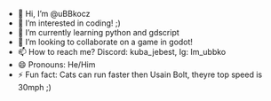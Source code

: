 - 👋 Hi, I’m @uBBkocz
- 👀 I’m interested in coding! ;)
- 🌱 I’m currently learning python and gdscript
- 💞️ I’m looking to collaborate on a game in godot!
- 📫 How to reach me? Discord: kuba_jebest, Ig: Im_ubbko
- 😄 Pronouns: He/Him
- ⚡ Fun fact: Cats can run faster then Usain Bolt, theyre top speed is 30mph ;)
<!---
uBBkocz/uBBkocz is a ✨ special ✨ repository because its `README.md` (this file) appears on your GitHub profile.
You can click the Preview link to take a look at your changes.
--->
